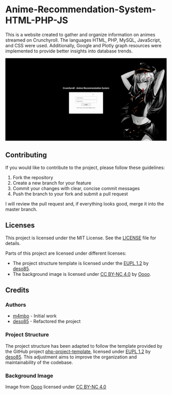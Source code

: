 # Anime-Recommendation-System-HTML-PHP-JS
This is a website created to gather and organize information on animes streamed on Crunchyroll. The languages HTML, PHP, MySQL, JavaScript, and CSS were used. Additionally, Google and Plotly graph resources were implemented to provide better insights into database trends.

![ezgif com-video-to-gif-converter](./resources/preview-ezgif.com-video-to-gif-converter.gif)

## Contributing

If you would like to contribute to the project, please follow these guidelines:

1. Fork the repository
2. Create a new branch for your feature
3. Commit your changes with clear, concise commit messages
4. Push the branch to your fork and submit a pull request

I will review the pull request and, if everything looks good, merge it into the master branch.

## Licenses
This project is licensed under the MIT License. See the [LICENSE](./LICENSE) file for details.

Parts of this project are licensed under different licenses:
- The project structure template is licensed under the [EUPL 1.2](https://eupl.eu/1.2/en/) by [deso85](https://github.com/deso85).
- The background image is licensed under [CC BY-NC 4.0](https://creativecommons.org/licenses/by-nc/4.0/) by [Oooo](https://www.goodfon.com/user/oooo/).

## Credits

### Authors
- [m4mbo](https://github.com/m4mbo) - Initial work
- [deso85](https://github.com/deso85) - Refactored the project

### Project Structure
The project structure has been adapted to follow the template provided by the GitHub project [php-project-template](https://github.com/deso85/php-project-template), licensed under [EUPL 1.2](https://eupl.eu/1.2/en/) by [deso85](https://github.com/deso85). This adjustment aims to improve the organization and maintainability of the codebase.

### Background Image
Image from [Oooo](https://www.goodfon.com/user/oooo/) licensed under [CC BY-NC 4.0](https://creativecommons.org/licenses/by-nc/4.0/)